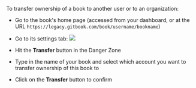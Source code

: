 To transfer ownership of a book to another user or to an organization:

* Go to the book's home page (accessed from your dashboard, or at the URL `https://legacy.gitbook.com/book/username/bookname`)

* Go to its settings tab:
  ![](/assets/book-settings.png)

* Hit the **Transfer** button in the Danger Zone

* Type in the name of your book and select which account you want to transfer ownership of this book to

* Click on the **Transfer** button to confirm
